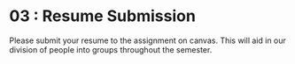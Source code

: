 # 03 : Resume Submission

Please submit your resume to the assignment on canvas. This will aid in our division of people into groups throughout the semester. 